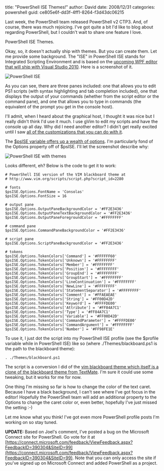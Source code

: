 
title: "PowerShell ISE Themes!"
author: David
date: 2008/12/31
categories: powershell
guid: ce805e6f-dd3f-4ff1-8264-f3d43dc06215

Last week, the PowerShell team released PowerShell v2 CTP3. And, of course, there was much rejoicing. I've got quite a bit I'd like to blog about regarding PowerShell, but I couldn't wait to share one feature I love. 

PowerShell ISE Themes. 

Okay, so, it doesn't actually ship with themes. But you can create them. Let me provide some background. The "ISE" in PowerShell ISE stands for Integrated Scripting Environment and is based on the [upcoming WPF editor that will ship with Visual Studio 2010](http://blogs.msdn.com/powershell/archive/2008/10/31/powershell-ise-and-visual-studio.aspx). Here is a screenshot of it. 

![PowerShell ISE](https://s3.amazonaws.com/mohundro/blog/WindowsLiveWriter/PowerShellISEThemes_8295/image_4.png)

As you can see, there are three panes included: one that allows you to edit PS1 scripts (with syntax highlighting and tab completion included), one that displays the output of your commands (whether from the script editor or the command pane), and one that allows you to type in commands (the equivalent of the prompt you get in the console host). 

I'll admit, when I heard about the graphical host, I thought it was nice but I really didn't think I'd use it much. I use gVim to edit my scripts and have the console up all day. Why did I need another editor? I didn't get really excited until I saw [all of the customizations that you can do with it](http://get-powershell.com/category/ise/). 

The [$psISE variable offers up a wealth of options](http://blogs.msdn.com/powershell/archive/2008/12/29/powershell-ise-can-do-a-lot-more-than-you-think.aspx). I'm particularly fond of the Options property off of $psISE. I'll let the screenshot describe why: 

![PowerShell ISE with themes](https://s3.amazonaws.com/mohundro/blog/WindowsLiveWriter/PowerShellISEThemes_8295/image_6.png)

Looks different, eh? Below is the code to get it to work:

    # PowerShell ISE version of the VIM blackboard theme at 
    # http://www.vim.org/scripts/script.php?script_id=2280

    # fonts
    $psISE.Options.FontName = 'Consolas'
    $psISE.Options.FontSize = 16

    # output pane
    $psISE.Options.OutputPaneBackgroundColor = '#FF2E3436'
    $psISE.Options.OutputPaneTextBackgroundColor = '#FF2E3436'
    $psISE.Options.OutputPaneForegroundColor = '#FFFFFFFF'

    # command pane
    $psISE.Options.CommandPaneBackgroundColor = '#FF2E3436'

    # script pane
    $psISE.Options.ScriptPaneBackgroundColor = '#FF2E3436'

    # tokens
    $psISE.Options.TokenColors['Command'] = '#FFFFFF60'
    $psISE.Options.TokenColors['Unknown'] = '#FFFFFFFF'
    $psISE.Options.TokenColors['Member'] = '#FFFFFFFF'
    $psISE.Options.TokenColors['Position'] = '#FFFFFFFF'
    $psISE.Options.TokenColors['GroupEnd'] = '#FFFFFFFF'
    $psISE.Options.TokenColors['GroupStart'] = '#FFFFFFFF'
    $psISE.Options.TokenColors['LineContinuation'] = '#FFFFFFFF'
    $psISE.Options.TokenColors['NewLine'] = '#FFFFFFFF'
    $psISE.Options.TokenColors['StatementSeparator'] = '#FFFFFFFF'
    $psISE.Options.TokenColors['Comment'] = '#FFAEAEAE'
    $psISE.Options.TokenColors['String'] = '#FF00D42D'
    $psISE.Options.TokenColors['Keyword'] = '#FFFFDE00'
    $psISE.Options.TokenColors['Attribute'] = '#FF84A7C1'
    $psISE.Options.TokenColors['Type'] = '#FF84A7C1'
    $psISE.Options.TokenColors['Variable'] = '#FF00D42D'
    $psISE.Options.TokenColors['CommandParameter'] = '#FFFFDE00'
    $psISE.Options.TokenColors['CommandArgument'] = '#FFFFFFFF'
    $psISE.Options.TokenColors['Number'] = '#FF98FE1E'

To use it, I just dot the script into my PowerShell ISE profile (see the $profile variable while in PowerShell ISE) like so (where ./Themes/blackboard.ps1 is the path to the blackboard theme):

    . ./Themes/blackboard.ps1

The script is a conversion I did of the [vim blackboard theme which itself is a clone of the blackboard theme from TextMate](http://www.vim.org/scripts/script.php?script_id=2280). I'm sure it could use some tweaking, but it works for me for now.

One thing I'm missing so far is how to change the color of the text caret. Because I have a black background, I can't see where I've got focus in the editor! Hopefully the PowerShell team will add an additional property to the Options to change the caret color or, even better, hopefully I've just missed the setting :-)

Let me know what you think! I've got even more PowerShell profile posts I'm working on so stay tuned.

**UPDATE:** Based on Joel's comment, I've posted a bug on the Microsoft Connect site for PowerShell. Go vote for it at [https://connect.microsoft.com/feedback/ViewFeedback.aspx?FeedbackID=390304&SiteID=99](https://connect.microsoft.com/feedback/ViewFeedback.aspx?FeedbackID=390304&SiteID=99). Note that you can only access the site if you've signed up on Microsoft Connect and added PowerShell as a project.

